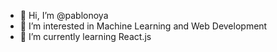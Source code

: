 - 👋 Hi, I’m @pablonoya
- 👀 I’m interested in Machine Learning and Web Development
- 🌱 I’m currently learning React.js

<!---
- 💞️ I’m looking to collaborate on ...
- 📫 How to reach me ...
pablonoya/pablonoya is a ✨ special ✨ repository because its `README.md` (this file) appears on your GitHub profile.
You can click the Preview link to take a look at your changes.
--->
